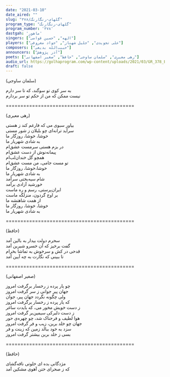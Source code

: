 ```yaml
---
date: "2021-03-10"
date_aired: ""
slug: "گلهای-رنگارنگ/۳۷۸"
program_type: "گلهای-رنگارنگ"
program_number: '۳۷۸'
dastgah: 'ماهور'
singers: ["الهه", "حسین قوامی"]
players: ["علی تجویدی", "جلیل شهناز", "جواد معروفی"]
composers: ["حبیب‌الله بدیعی"]
announcers: ["آذر پژوهش"]
poets: ["رهی معیری", "سلمان ساوجی", "حافظ", "صغیر اصفهانی"]
audio_url: https://golhaprogram.com/wp-content/uploads/2021/03/GR_378_Elaheh_Ghavami.mp3
draft: false
---
```


(سلمان ساوجی)  

به سر کوی تو سوگند، که تا سر دارم  
نیست ممکن که من از حکم تو سر بردارم  

============================================  

(رهی معیری)  

بیاور سبوی می که فارغم کند ز هستی  
سرآید ترانه‌ای چو بلبلان ز شور مستی  
خوشا، خوشا، روزگار ما  
به شادی شهریار ما  
در بزم هستی سرمست عشق‌ام  
پیمانه‌نوش از دست عشق‌ام  
همچو گل خندان‌لب‌ام  
تو مست جامی، من مست عشق‌ام  
خوشا،خوشا، روزگار ما  
به شادی شهریار ما  
شام سیه‌بختی سرآمد  
خورشید آزادی برآمد  
ایران‌پرستی، رسم و ره ماست  
بر اوج گردون، منزلگه ماست  
از همت شاهنشه ما  
خوشا، خوشا، روزگار ما  
به شادی شهریار ما  

============================================  

(حافظ)  

سحرم دولت بیدار به بالین آمد  
گفت برخیز که آن خسرو شیرین آمد  
قدحی در کش و سرخوش به تماشا بخرام  
تا ببینی که نگارت به چه آیین آمد  

============================================  

(صغیر اصفهانی)  

چو یار پرده ز رخسار برگرفت امروز  
جهان پیر جوانی ز سر گرفت امروز  
ولی چگونه نگردد جهان پیر، جوان  
که یار پرده ز رخسار برگرفت امروز  
ز دست خویش مخور می، که بایدت ساغر  
ز دست دلبرکی سیمین‌بر گرفت امروز  
هوا لطیف و فرحناک شد، چو چهره‌ی حور  
جهان چو خلد برین، زیب و فر گرفت امروز  
سزد به خود ببالد زمین كه زینت و فر  
بسی ز خلد برین بیشتر گرفت امروز  

============================================  

(حافظ)  

مژدگانی بده ای خلوتی نافه‌گشای  
که ز صحرای ختن آهوی مشکین آمد  
